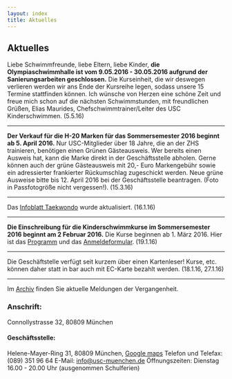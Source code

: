 ```yaml
---
layout: index
title: Aktuelles
---
```

## Aktuelles

Liebe Schwimmfreunde, liebe Eltern, liebe Kinder,
**die Olympiaschwimmhalle ist vom 9.05.2016 - 30.05.2016 aufgrund der Sanierungsarbeiten geschlossen.**
Die Kurseinheit, die wir deswegen verlieren werden wir ans Ende der Kursreihe legen, sodass unsere 15 Termine stattfinden können.
Ich wünsche von Herzen eine schöne Zeit und freue mich schon auf die nächsten Schwimmstunden, mit freundlichen Grüßen,
Elias Maurides, Chefschwimmtrainer/Leiter des USC Kinderschwimmen.
(5.5.16)
***
**Der Verkauf für die H-20 Marken für das Sommersemester 2016 beginnt ab 5. April 2016.**
Nur USC-Mitglieder über 18 Jahre, die an der ZHS trainieren, benötigen einen Grünen Gästeausweis. Wer bereits einen Ausweis hat, kann die Marke direkt in der Geschäftsstelle abholen.
Gerne können auch der grüne Gästeausweis mit 20,- Euro Markengebühr sowie ein adressierter frankierter Rückumschlag zugeschickt werden.
Neue grüne Ausweise bitte bis 12. April 2016 bei der Geschäftsstelle beantragen. (Foto in Passfotogröße nicht vergessen!).
(15.3.16)
***
Das [Infoblatt Taekwondo](taekwondo/) wurde aktualisiert.
(16.1.16)
***
**Die Einschreibung für die Kinderschwimmkurse im Sommersemester 2016 beginnt am 2 Februar 2016.**
Die Kurse beginnen ab 1. März 2016. Hier ist das [Programm](http://www.usc-muenchen.de/htm/USC_M%C3%BCnchen_Schwimmprogramm_SS_2016.pdf) und das [Anmeldeformular](http://www.usc-muenchen.de/htm/Anmeldung_Sommersemester_2016.pdf).
(19.1.16)
***
Die Geschäftstelle verfügt seit kurzem über einen Kartenleser!
Kurse, etc. können daher statt in bar auch mit EC-Karte bezahlt werden.
(18.1.16, 27.1.16)

***
Im [Archiv](archiv.html) finden Sie aktuelle Meldungen der Vergangenheit.


### Anschrift:
Connollystrasse 32, 80809 München

#### Geschäftsstelle:
Helene-Mayer-Ring 31, 80809 München, [Google maps](https://goo.gl/maps/RRDFCmYQwGM2)
Telefon und Telefax: (089) 351 96 64
E-Mail: <info@usc-muenchen.de>
Öffnungszeiten: Dienstag 16.00 - 20.00 Uhr (ausgenommen Schulferien)
